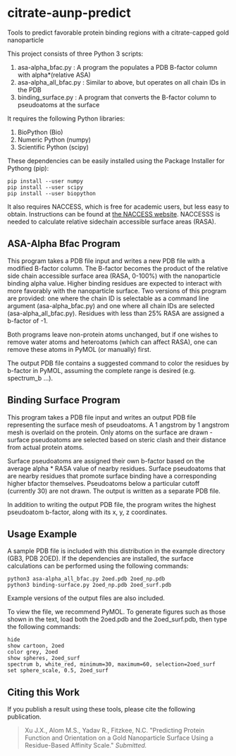 # citrate-aunp-predict
Tools to predict favorable protein binding regions with a citrate-capped gold nanoparticle

This project consists of three Python 3 scripts:

1. asa-alpha_bfac.py     : A program the populates a PDB B-factor column with alpha*(relative ASA)
2. asa-alpha_all_bfac.py : Similar to above, but operates on all chain IDs in the PDB
3. binding_surface.py    : A program that converts the B-factor column to pseudoatoms at the surface

It requires the following Python libraries:

1. BioPython (Bio)
2. Numeric Python (numpy)
3. Scientific Python (scipy)

These dependencies can be easily installed using the Package Installer for Pythong (pip):

```
pip install --user numpy
pip install --user scipy
pip install --user biopython
```

It also requires NACCESS, which is free for academic users, but less easy to obtain. Instructions
can be found at [the NACCESS website](http://www.bioinf.manchester.ac.uk/naccess/). NACCESSS is 
needed to calculate relative sidechain accessible surface areas (RASA).

## ASA-Alpha Bfac Program

This program takes a PDB file input and writes a new PDB file with a modified B-factor column. The 
B-factor becomes the product of the relative side chain accessible surface area (RASA, 0-100%) with 
the nanoparticle binding alpha value. Higher binding residues are expected to interact with more 
favorably with the nanoparticle surface. Two versions of this program are provided: one where the
chain ID is selectable as a command line argument (asa-alpha_bfac.py) and one where all chain IDs
are selected (asa-alpha_all_bfac.py). Residues with less than 25% RASA are assigned a b-factor of -1.

Both programs leave non-protein atoms unchanged, but if one wishes to remove water atoms and
heteroatoms (which can affect RASA), one can remove these atoms in PyMOL (or manually) first.

The output PDB file contains a suggested command to color the residues by b-factor in PyMOL, 
assuming the complete range is desired (e.g. spectrum_b ...).

## Binding Surface Program

This program takes a PDB file input and writes an output PDB file representing the surface mesh
of pseudoatoms. A 1 angstrom by 1 angstrom mesh is overlaid on the protein. Only atoms on the 
surface are drawn - surface pseudoatoms are selected based on steric clash and their distance 
from actual protein atoms.

Surface pseudoatoms are assigned their own b-factor based on the average alpha * RASA value of 
nearby residues. Surface pseudoatoms that are nearby residues that promote surface binding
have a corresponding higher bfactor themselves. Pseudoatoms below a particular cutoff 
(currently 30) are not drawn. The output is written as a separate PDB file.

In addition to writing the output PDB file, the program writes the highest pseudoatom
b-factor, along with its x, y, z coordinates.

## Usage Example

A sample PDB file is included with this distribution in the example directory (GB3, PDB 2OED). 
If the dependencies are installed, the surface calculations can be performed using the 
following commands:

```
python3 asa-alpha_all_bfac.py 2oed.pdb 2oed_np.pdb
python3 binding-surface.py 2oed_np.pdb 2oed_surf.pdb
```

Example versions of the output files are also included. 

To view the file, we recommend PyMOL. To generate figures such as those shown in the text,
load both the 2oed.pdb and the 2oed_surf.pdb, then type the following commands:

```
hide
show cartoon, 2oed
color grey, 2oed
show spheres, 2oed_surf
spectrum b, white_red, minimum=30, maximum=60, selection=2oed_surf
set sphere_scale, 0.5, 2oed_surf
```

## Citing this Work

If you publish a result using these tools, please cite the following publication.

> Xu J.X., Alom M.S., Yadav R., Fitzkee, N.C. "Predicting Protein Function and Orientation 
> on a Gold Nanoparticle Surface Using a Residue-Based Affinity Scale." *Submitted.*
